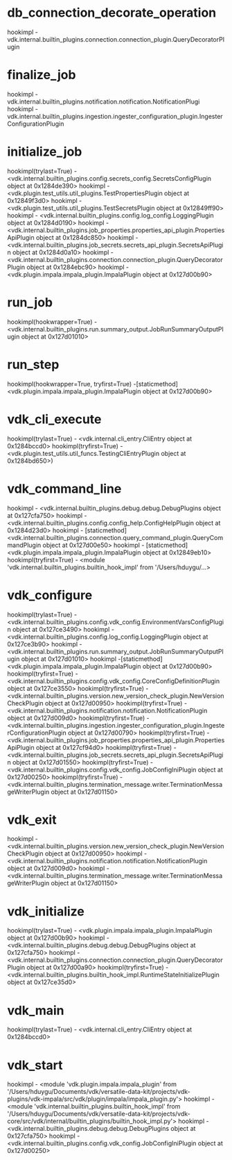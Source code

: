 
# db_connection_decorate_operation

hookimpl - vdk.internal.builtin_plugins.connection.connection_plugin.QueryDecoratorPlugin

# finalize_job

hookimpl - vdk.internal.builtin_plugins.notification.notification.NotificationPlugi
hookimpl - vdk.internal.builtin_plugins.ingestion.ingester_configuration_plugin.IngesterConfigurationPlugin

# initialize_job

hookimpl(trylast=True) - <vdk.internal.builtin_plugins.config.secrets_config.SecretsConfigPlugin object at 0x1284de390>
hookimpl - <vdk.plugin.test_utils.util_plugins.TestPropertiesPlugin object at 0x12849f3d0>
hookimpl - <vdk.plugin.test_utils.util_plugins.TestSecretsPlugin object at 0x12849ff90>
hookimpl - <vdk.internal.builtin_plugins.config.log_config.LoggingPlugin object at 0x1284d0190>
hookimpl - <vdk.internal.builtin_plugins.job_properties.properties_api_plugin.PropertiesApiPlugin object at 0x1284dc850>
hookimpl - <vdk.internal.builtin_plugins.job_secrets.secrets_api_plugin.SecretsApiPlugin object at 0x1284d0a10>
hookimpl - <vdk.internal.builtin_plugins.connection.connection_plugin.QueryDecoratorPlugin object at 0x1284ebc90>
hookimpl - <vdk.plugin.impala.impala_plugin.ImpalaPlugin object at 0x127d00b90>

# run_job

hookimpl(hookwrapper=True) - <vdk.internal.builtin_plugins.run.summary_output.JobRunSummaryOutputPlugin object at 0x127d01010>

# run_step

hookimpl(hookwrapper=True, tryfirst=True) -[staticmethod] <vdk.plugin.impala.impala_plugin.ImpalaPlugin object at 0x127d00b90>

# vdk_cli_execute

hookimpl(trylast=True) - <vdk.internal.cli_entry.CliEntry object at 0x1284bccd0>
hookimpl(tryfirst=True) -<vdk.plugin.test_utils.util_funcs.TestingCliEntryPlugin object at 0x1284bd650>)

# vdk_command_line

hookimpl - <vdk.internal.builtin_plugins.debug.debug.DebugPlugins object at 0x127cfa750>
hookimpl - <vdk.internal.builtin_plugins.config.config_help.ConfigHelpPlugin object at 0x1284d23d0>
hookimpl - [staticmethod] <vdk.internal.builtin_plugins.connection.query_command_plugin.QueryCommandPlugin object at 0x127d00e50>
hookimpl - [staticmethod] <vdk.plugin.impala.impala_plugin.ImpalaPlugin object at 0x12849eb10>
hookimpl(tryfirst=True) - <module 'vdk.internal.builtin_plugins.builtin_hook_impl' from '/Users/hduygu/...>

# vdk_configure

hookimpl(trylast=True) - <vdk.internal.builtin_plugins.config.vdk_config.EnvironmentVarsConfigPlugin object at 0x127ce3490>
hookimpl - <vdk.internal.builtin_plugins.config.log_config.LoggingPlugin object at 0x127ce3b90>
hookimpl - <vdk.internal.builtin_plugins.run.summary_output.JobRunSummaryOutputPlugin object at 0x127d01010>
hookimpl -[staticmethod] <vdk.plugin.impala.impala_plugin.ImpalaPlugin object at 0x127d00b90>
hookimpl(tryfirst=True) - <vdk.internal.builtin_plugins.config.vdk_config.CoreConfigDefinitionPlugin object at 0x127ce3550>
hookimpl(tryfirst=True) - <vdk.internal.builtin_plugins.version.new_version_check_plugin.NewVersionCheckPlugin object at 0x127d00950>
hookimpl(tryfirst=True) - <vdk.internal.builtin_plugins.notification.notification.NotificationPlugin object at 0x127d009d0>
hookimpl(tryfirst=True) - <vdk.internal.builtin_plugins.ingestion.ingester_configuration_plugin.IngesterConfigurationPlugin object at 0x127d00790>
hookimpl(tryfirst=True) - <vdk.internal.builtin_plugins.job_properties.properties_api_plugin.PropertiesApiPlugin object at 0x127cf94d0>
hookimpl(tryfirst=True) - <vdk.internal.builtin_plugins.job_secrets.secrets_api_plugin.SecretsApiPlugin object at 0x127d01550>
hookimpl(tryfirst=True) - <vdk.internal.builtin_plugins.config.vdk_config.JobConfigIniPlugin object at 0x127d00250>
hookimpl(tryfirst=True) - <vdk.internal.builtin_plugins.termination_message.writer.TerminationMessageWriterPlugin object at 0x127d01150>

# vdk_exit

hookimpl - <vdk.internal.builtin_plugins.version.new_version_check_plugin.NewVersionCheckPlugin object at 0x127d00950>
hookimpl - <vdk.internal.builtin_plugins.notification.notification.NotificationPlugin object at 0x127d009d0>
hookimpl - <vdk.internal.builtin_plugins.termination_message.writer.TerminationMessageWriterPlugin object at 0x127d01150>

# vdk_initialize

hookimpl(trylast=True) - <vdk.plugin.impala.impala_plugin.ImpalaPlugin object at 0x127d00b90>
hookimpl - <vdk.internal.builtin_plugins.debug.debug.DebugPlugins object at 0x127cfa750>
hookimpl - <vdk.internal.builtin_plugins.connection.connection_plugin.QueryDecoratorPlugin object at 0x127d00a90>
hookimpl(tryfirst=True) - <vdk.internal.builtin_plugins.builtin_hook_impl.RuntimeStateInitializePlugin object at 0x127ce35d0>

# vdk_main

hookimpl(trylast=True) - <vdk.internal.cli_entry.CliEntry object at 0x1284bccd0>

# vdk_start

hookimpl - <module 'vdk.plugin.impala.impala_plugin' from '/Users/hduygu/Documents/vdk/versatile-data-kit/projects/vdk-plugins/vdk-impala/src/vdk/plugin/impala/impala_plugin.py'>
hookimpl - <module 'vdk.internal.builtin_plugins.builtin_hook_impl' from '/Users/hduygu/Documents/vdk/versatile-data-kit/projects/vdk-core/src/vdk/internal/builtin_plugins/builtin_hook_impl.py'>
hookimpl - <vdk.internal.builtin_plugins.debug.debug.DebugPlugins object at 0x127cfa750>
hookimpl - <vdk.internal.builtin_plugins.config.vdk_config.JobConfigIniPlugin object at 0x127d00250>

